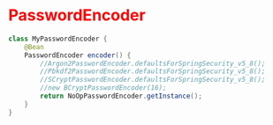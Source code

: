 # <span style="color: red"> PasswordEncoder </span>

```java
class MyPasswordEncoder {
    @Bean
    PasswordEncoder encoder() {
        //Argon2PasswordEncoder.defaultsForSpringSecurity_v5_8();
        //Pbkdf2PasswordEncoder.defaultsForSpringSecurity_v5_8();
        //SCryptPasswordEncoder.defaultsForSpringSecurity_v5_8();
        //new BCryptPasswordEncoder(16);
        return NoOpPasswordEncoder.getInstance();
    }
}
```
